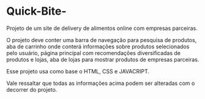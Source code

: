 # Quick-Bite-
Projeto de um site de delivery de alimentos online com empresas parceiras.

O projeto deve conter uma barra de navegação para pesquisa de produtos, aba de carrinho onde conterá informações sobre produtos selecionados pelo usuário, página principal com recomendações diversificadas de produtos e lojas, aba de lojas para mostrar produtos de empresas parceiras.

Esse projeto usa como base o HTML, CSS e JAVACRIPT.

Vale ressaltar que todas as informações acima podem ser alteradas com o decorrer do projeto.
